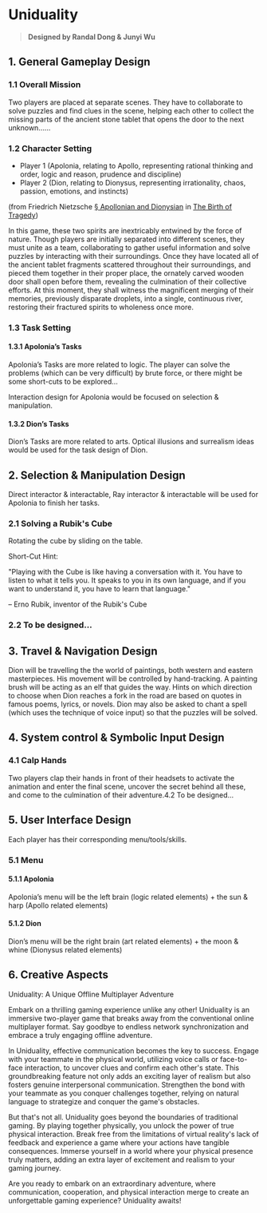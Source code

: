 # Uniduality

> **Designed by Randal Dong & Junyi Wu**

## 1. General Gameplay Design

### 1.1 Overall Mission

Two players are placed at separate scenes. They have to collaborate to solve puzzles and find clues in the scene, helping each other to collect the missing parts of the ancient stone tablet that opens the door to the next unknown……

### 1.2 Character Setting

- Player 1 (Apolonia, relating to Apollo, representing rational thinking and order, logic and reason, prudence and discipline)
- Player 2 (Dion, relating to Dionysus, representing irrationality, chaos, passion, emotions, and instincts)

(from Friedrich Nietzsche [§ Apollonian and Dionysian](https://en.wikipedia.org/wiki/Friedrich_Nietzsche#Apollonian_and_Dionysian) in [The Birth of Tragedy](https://en.wikipedia.org/wiki/The_Birth_of_Tragedy))

In this game, these two spirits are inextricably entwined by the force of nature. Though players are initially separated into different scenes, they must unite as a team, collaborating to gather useful information and solve puzzles by interacting with their surroundings. Once they have located all of the ancient tablet fragments scattered throughout their surroundings, and pieced them together in their proper place, the ornately carved wooden door shall open before them, revealing the culmination of their collective efforts. At this moment, they shall witness the magnificent merging of their memories, previously disparate droplets, into a single, continuous river, restoring their fractured spirits to wholeness once more.

### 1.3 Task Setting

#### 1.3.1 Apolonia’s Tasks

Apolonia’s Tasks are more related to logic. The player can solve the problems (which can be very difficult) by brute force, or there might be some short-cuts to be explored…

Interaction design for Apolonia would be focused on selection & manipulation.

#### 1.3.2 Dion’s Tasks

Dion’s Tasks are more related to arts. Optical illusions and surrealism ideas would be used for the task design of Dion.

## 2. Selection & Manipulation Design

Direct interactor & interactable, Ray interactor & interactable will be used for Apolonia to finish her tasks.

### 2.1 Solving a Rubik's Cube

Rotating the cube by sliding on the table.

Short-Cut Hint:

"Playing with the Cube is like having a conversation with it. You have to listen to what it tells you. It speaks to you in its own language, and if you want to understand it, you have to learn that language." 

– Erno Rubik, inventor of the Rubik's Cube

### 2.2 To be designed…

## 3. Travel & Navigation Design

Dion will be travelling the the world of paintings, both western and eastern masterpieces. His movement will be controlled by hand-tracking. A painting brush will be acting as an elf that guides the way. Hints on which direction to choose when Dion reaches a fork in the road are based on quotes in famous poems, lyrics, or novels. Dion may also be asked to chant a spell (which uses the technique of voice input) so that the puzzles will be solved.

## 4. System control & Symbolic Input Design

### 4.1 Calp Hands

Two players clap their hands in front of their headsets to activate the animation and enter the final scene, uncover the secret behind all these, and come to the culmination of their adventure.4.2 To be designed…

## 5. User Interface Design

Each player has their corresponding menu/tools/skills.

### 5.1 Menu

#### 5.1.1 Apolonia

Apolonia’s menu will be the left brain (logic related elements) + the sun & harp (Apollo related elements)

#### 5.1.2 Dion

Dion’s menu will be the right brain (art related elements) + the moon & whine (Dionysus related elements)

## 6. Creative Aspects

Uniduality: A Unique Offline Multiplayer Adventure

Embark on a thrilling gaming experience unlike any other! Uniduality is an immersive two-player game that breaks away from the conventional online multiplayer format. Say goodbye to endless network synchronization and embrace a truly engaging offline adventure.

In Uniduality, effective communication becomes the key to success. Engage with your teammate in the physical world, utilizing voice calls or face-to-face interaction, to uncover clues and confirm each other's state. This groundbreaking feature not only adds an exciting layer of realism but also fosters genuine interpersonal communication. Strengthen the bond with your teammate as you conquer challenges together, relying on natural language to strategize and conquer the game's obstacles.

But that's not all. Uniduality goes beyond the boundaries of traditional gaming. By playing together physically, you unlock the power of true physical interaction. Break free from the limitations of virtual reality's lack of feedback and experience a game where your actions have tangible consequences. Immerse yourself in a world where your physical presence truly matters, adding an extra layer of excitement and realism to your gaming journey.

Are you ready to embark on an extraordinary adventure, where communication, cooperation, and physical interaction merge to create an unforgettable gaming experience? Uniduality awaits!

